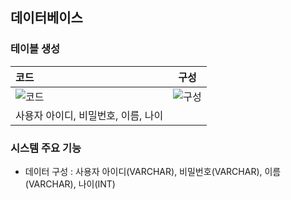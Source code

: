 ## 데이터베이스

### 테이블 생성

| 코드 | 구성 |
|:--------|:--------:|
| ![코드](https://user-images.githubusercontent.com/54324782/151522762-2957d5f6-dfa9-490d-9649-b7f52ccfd5a7.png) | ![구성](https://user-images.githubusercontent.com/54324782/151522856-fbd02b51-5a1c-4a09-b8e2-b4cc2f644b1e.png)
| 사용자 아이디, 비밀번호, 이름, 나이 


### 시스템 주요 기능
- 데이터 구성 : 사용자 아이디(VARCHAR), 비밀번호(VARCHAR), 이름(VARCHAR), 나이(INT)

